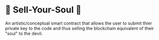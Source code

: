 📜 Sell-Your-Soul 📜
====
An artistic/conceptual smart contract that allows the user to submit thier private key to the code and thus selling the blockchain equivalent of their "soul" to the devil.
